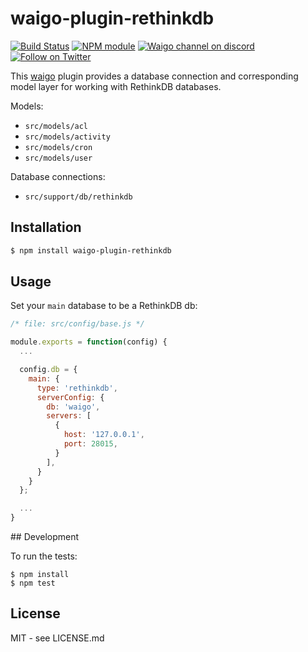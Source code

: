 # waigo-plugin-rethinkdb

[![Build Status](https://secure.travis-ci.org/waigo/rethinkdb.svg)](http://travis-ci.org/waigo/rethinkdb)
[![NPM module](https://badge.fury.io/js/rethinkdb.svg)](https://npmjs.org/package/waigo-plugin-rethinkdb)
[![Waigo channel on discord](https://img.shields.io/badge/discord-join%20chat-738bd7.svg?style=flat-square)](https://discord.gg/Jf3pGjf)
[![Follow on Twitter](https://img.shields.io/twitter/url/http/shields.io.svg?style=social&label=Follow&maxAge=2592000)](https://twitter.com/waigojs)

This [waigo](http://waigojs.com) plugin provides a database connection and
corresponding model layer for working with RethinkDB databases.

Models:

* `src/models/acl`
* `src/models/activity`
* `src/models/cron`
* `src/models/user`

Database connections:

* `src/support/db/rethinkdb`

## Installation

```bash
$ npm install waigo-plugin-rethinkdb
```

## Usage

Set your `main` database to be a RethinkDB db:

```js
/* file: src/config/base.js */

module.exports = function(config) {
  ...

  config.db = {
    main: {
      type: 'rethinkdb',
      serverConfig: {
        db: 'waigo',
        servers: [
          {
            host: '127.0.0.1',
            port: 28015,
          }
        ],
      }
    }
  };

  ...
}
```

## Development

To run the tests:

```shell
$ npm install
$ npm test
```


## License

MIT - see LICENSE.md
